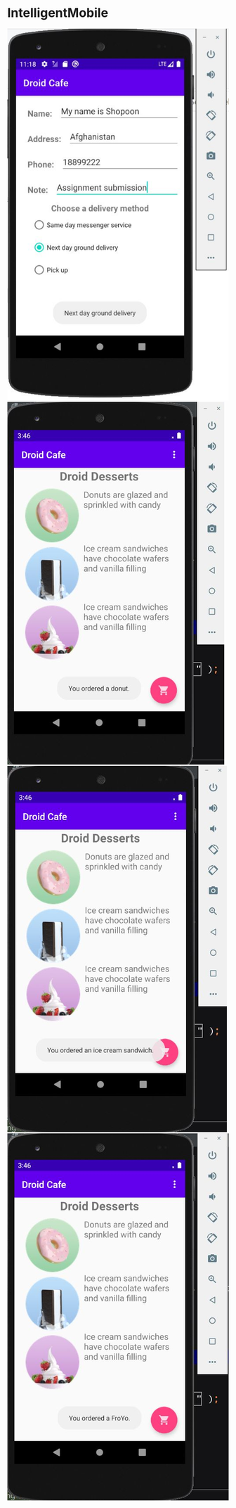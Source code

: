 # IntelligentMobile

<img src="pic1.JPG" />
<img src="pic2.JPG" />
<img src="pic3.JPG" />
<img src="pic4.JPG" />

